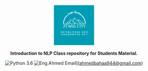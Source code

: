 <div align="center">
<img src="docs/source/_static/images/ZLogo.png" width="25%">

  
  **Introduction to NLP Class repository for Students Material.**
  
  
  ![Python 3.6](https://img.shields.io/badge/Python-3.6-brightgreen.svg)
  ![Eng.Ahmed Email](https://img.shields.io/badge/docs-0.4.4-blue)](ahmedbahaa944@gmail.com)
</div>
  
